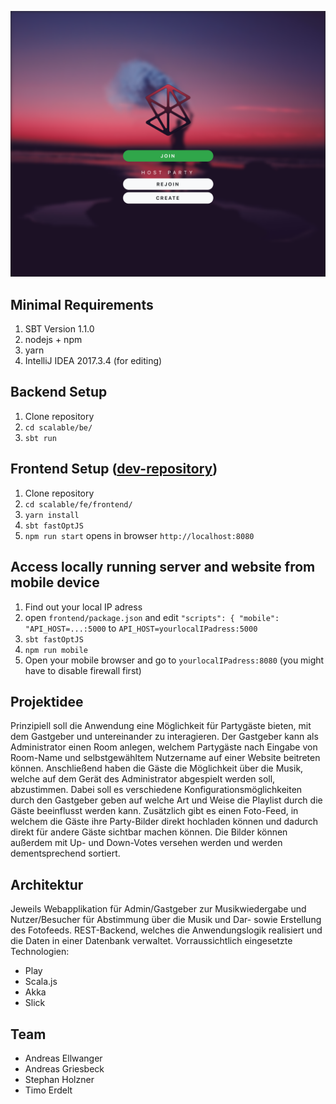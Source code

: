![preview](img/desktop_start.png)

## Minimal Requirements
 
1. SBT Version 1.1.0
2. nodejs + npm
3. yarn
4. IntelliJ IDEA 2017.3.4 (for editing)

## Backend Setup

1. Clone repository
2. `cd scalable/be/`
3. `sbt run`

## Frontend Setup ([dev-repository](https://github.com/andreasellw/scalable-frontend))

1. Clone repository
2. `cd scalable/fe/frontend/`
3. `yarn install`
4. `sbt fastOptJS`
5. `npm run start` opens in browser `http://localhost:8080`

## Access locally running server and website from mobile device

1. Find out your local IP adress 
2. open `frontend/package.json` and edit `"scripts": { "mobile": "API_HOST=...:5000` to `API_HOST=yourlocalIPadress:5000`
3. `sbt fastOptJS`
4. `npm run mobile`
5. Open your mobile browser and go to `yourlocalIPadress:8080` (you might have to disable firewall first)

## Projektidee

Prinzipiell soll die Anwendung eine Möglichkeit für Partygäste bieten, mit dem Gastgeber und untereinander zu interagieren.
Der Gastgeber kann als Administrator einen Room anlegen, welchem Partygäste nach Eingabe von Room-Name und selbstgewähltem Nutzername auf einer Website beitreten können. Anschließend haben die Gäste die Möglichkeit über die Musik, welche auf dem Gerät des Administrator abgespielt werden soll, abzustimmen. Dabei soll es verschiedene Konfigurationsmöglichkeiten durch den Gastgeber geben auf welche Art und Weise die Playlist durch die Gäste beeinflusst werden kann. 
Zusätzlich gibt es einen Foto-Feed, in welchem die Gäste ihre Party-Bilder direkt hochladen können und dadurch direkt für andere Gäste sichtbar machen können. Die Bilder können außerdem mit Up- und Down-Votes versehen werden und werden dementsprechend sortiert.

## Architektur

Jeweils Webapplikation für Admin/Gastgeber zur Musikwiedergabe und Nutzer/Besucher für Abstimmung über die Musik und Dar- sowie Erstellung des Fotofeeds.
REST-Backend, welches die Anwendungslogik realisiert und die Daten in einer Datenbank verwaltet.
Vorraussichtlich eingesetzte Technologien:

- Play
- Scala.js
- Akka
- Slick

## Team

- Andreas Ellwanger
- Andreas Griesbeck
- Stephan Holzner
- Timo Erdelt
